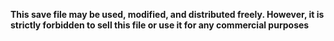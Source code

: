 **This save file may be used, modified, and distributed freely. However, it is strictly forbidden to sell this file or use it for any commercial purposes**


